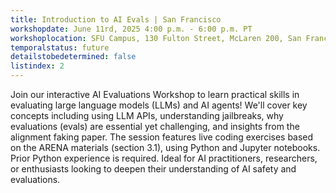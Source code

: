 ```yaml
---
title: Introduction to AI Evals | San Francisco 
workshopdate: June 11rd, 2025 4:00 p.m. - 6:00 p.m. PT
workshoplocation: SFU Campus, 130 Fulton Street, McLaren 200, San Francisco CA 94117 Room MC 251
temporalstatus: future
detailstobedetermined: false
listindex: 2
---
```

Join our interactive AI Evaluations Workshop to learn practical skills in evaluating large language models (LLMs) and AI agents! 
We'll cover key concepts including using LLM APIs, understanding jailbreaks, why evaluations (evals) are essential yet challenging, and insights from the alignment faking paper. 
The session features live coding exercises based on the ARENA materials (section 3.1), using Python and Jupyter notebooks. 
Prior Python experience is required. Ideal for AI practitioners, researchers, or enthusiasts looking to deepen their understanding of AI safety and evaluations.
